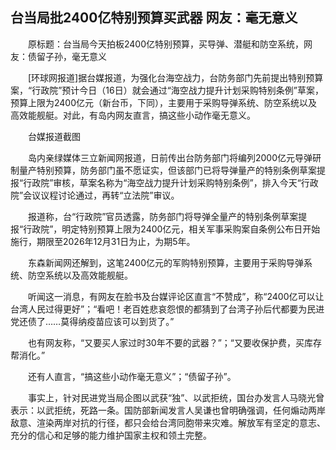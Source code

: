 ## 台当局批2400亿特别预算买武器 网友：毫无意义
　　原标题：台当局今天拍板2400亿特别预算，买导弹、潜艇和防空系统，网友：债留子孙，毫无意义

　　[环球网报道]据台媒报道，为强化台海空战力，台防务部门先前提出特别预算案，“行政院”预计今日（16日）就会通过“海空战力提升计划采购特别条例”草案，预算上限为2400亿元（新台币，下同），主要用于采购导弹系统、防空系统以及高效能舰艇。对此，有岛内网友直言，搞这些小动作毫无意义。

　　台媒报道截图

　　岛内亲绿媒体三立新闻网报道，日前传出台防务部门将编列2000亿元导弹研制量产特别预算，防务部门虽不愿证实，但该部门已将导弹量产的特别条例草案提报“行政院”审核，草案名称为“海空战力提升计划采购特别条例”，排入今天“行政院”会议议程讨论通过，再转“立法院”审议。

　　报道称，台“行政院”官员透露，防务部门将导弹全量产的特别条例草案提报“行政院”，明定特别预算上限为2400亿元，相关军事采购案自条例公布日开始施行，期限至2026年12月31日为止，为期5年。

　　东森新闻网还解到，这笔2400亿元的军购特别预算，主要用于采购导弹系统、防空系统以及高效能舰艇。

　　听闻这一消息，有网友在脸书及台媒评论区直言“不赞成”，称“2400亿可以让台湾人民过得更好”；“看吧！老百姓悲哀怨恨的都猜到了台湾子孙后代都要为民进党还债了……莫得纳疫苗应该可以到货了。”

　　也有网友称，“又要买人家过时30年不要的武器？”；“又要收保护费，买库存帮消化。”

　　还有人直言，“搞这些小动作毫无意义”；“债留子孙”。

　　事实上，针对民进党当局企图以武获“独”、以武拒统，国台办发言人马晓光曾表示：以武拒统，死路一条。国防部新闻发言人吴谦也曾明确强调，任何煽动两岸敌意、渲染两岸对抗的行径，都只会给台湾同胞带来灾难。解放军有坚定的意志、充分的信心和足够的能力维护国家主权和领土完整。

